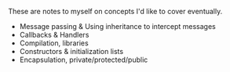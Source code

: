 These are notes to myself on concepts I'd like to cover eventually.

 - Message passing & Using inheritance to intercept messages
 - Callbacks & Handlers
 - Compilation, libraries
 - Constructors & initialization lists
 - Encapsulation, private/protected/public 
